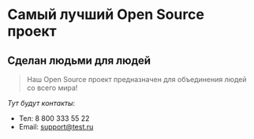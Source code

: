 # Самый лучший Open Source проект

## Сделан людьми для людей

> Наш Open Source проект предназначен для объединения людей со всего мира!

_Тут будут контакты_:
* Тел: 8 800 333 55 22
* Email: support@test.ru
